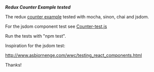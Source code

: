 ***Redux Counter Example tested***

The redux [counter example](https://github.com/gaearon/redux/tree/master/examples/counter) tested with mocha, sinon, chai and jsdom.

For the jsdom component test see [Counter-test.js](https://github.com/andimarek/redux-counter-tested/blob/master/test/components/Counter-test.js)


Run the tests with "npm test".

Inspiration for the jsdom test:

http://www.asbjornenge.com/wwc/testing_react_components.html

Thanks!


